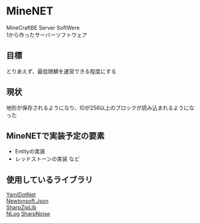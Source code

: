 ﻿# MineNET
MineCraftBE Server SoftWere  
1から作ったサーバーソフトウェア

## 目標
とりあえず、最低限鯖を運営できる程度にする

## 現状
地形が保存されるようになり、IDが256以上のブロックが読み込まれるようになった

## MineNETで実装予定の要素
- Entityの実装
- レッドストーンの実装
など

## 使用しているライブラリ
[YamlDotNet](https://github.com/aaubry/YamlDotNet)  
[Newtonsoft.Json](https://github.com/JamesNK/Newtonsoft.Json)  
[SharpZipLib](https://github.com/icsharpcode/SharpZipLib)  
[NLog](https://github.com/NLog/NLog)
[SharpNoise](https://github.com/rthome/SharpNoise)
